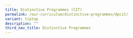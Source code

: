 ```yaml
---
title: Distinctive Programmes (CIT)
permalink: /our-curriculum/distinctive-programmes/dpcit/
variant: tiptap
description: ""
third_nav_title: Distinctive Programmes
---
```


